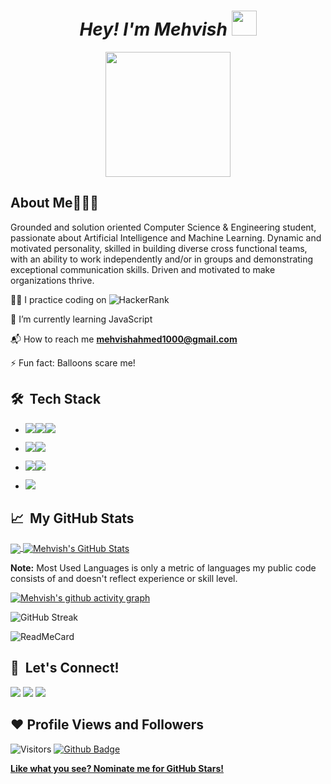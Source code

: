 <h1 align="center"><i>Hey! I'm Mehvish </i><img src="https://raw.githubusercontent.com/aemmadi/aemmadi/master/wave.gif" width="40px"></h1> 

<p align="center"> <img src="https://octodex.github.com/images/daftpunktocat-guy.gif" height="200px" width="200px"></p>

## About Me👩‍🎓👋

Grounded and solution oriented Computer Science & Engineering student, passionate about Artificial Intelligence and Machine Learning. Dynamic and motivated personality, skilled in building diverse cross functional teams, with an ability to work independently and/or in groups and demonstrating exceptional communication skills. Driven and motivated to make organizations thrive.

👩‍💻 I practice coding on ![HackerRank](https://img.shields.io/badge/-Hackerrank-2EC866?style=for-the-badge&logo=HackerRank&logoColor=white)

🌱 I’m currently learning JavaScript

📬 How to reach me **mehvishahmed1000@gmail.com**

⚡ Fun fact: Balloons scare me!

## 🛠 &nbsp;Tech Stack

- <img src="https://img.icons8.com/color/48/000000/c-programming.png"/><img src="https://img.icons8.com/color/48/000000/c-plus-plus-logo.png"/><img src="https://img.icons8.com/color/48/000000/python--v2.png"/>

- <img src="https://img.icons8.com/color/48/000000/html-5--v1.png"/><img src="https://img.icons8.com/color/48/000000/css3.png"/>

- <img src="https://img.icons8.com/color/48/000000/github-2.png"/><img src="https://img.icons8.com/color/50/000000/git.png"/>
  
- <img src="https://img.icons8.com/color/48/000000/visual-studio-code-2019.png"/>
  
## &#x1f4c8;&nbsp; My GitHub Stats

<a href="https://github.com/mehvishahmed/mehvishahmed">
  <img align="center" src="https://github-readme-stats.vercel.app/api/top-langs/?username=mehvishahmed&hide=java,html&title_color=ffffff&text_color=c9cacc&icon_color=2bbc8a&bg_color=1d1f21" />
</a>

<a href="https://github.com/mehvishahmed/mehvishahmed" align="right">
  <img align="center" src="https://github-readme-stats.vercel.app/api/?username=mehvishahmed&theme=prussian&show_icons=true&count_private=true" alt="Mehvish's GitHub Stats" />
</a>

<b>Note:</b> Most Used Languages is only a metric of languages my public code consists of and doesn't reflect experience or skill level.
  
  [![Mehvish's github activity graph](https://activity-graph.herokuapp.com/graph?username=mehvishahmed&theme=xcode)](https://git.io/mehvishahmed)
    
  ![GitHub Streak](http://github-readme-streak-stats.herokuapp.com?user=mehvishahmed&theme=prussian&hide_border=true)
  
  ![ReadMeCard](https://github-readme-stats.vercel.app/api/pin/?username=mehvishahmed&repo=mehvishahmed)
  
 ## 📱 &nbsp;Let's Connect!
  <a href="https://www.linkedin.com/in/mehvish-a-67bb87120"><img src="https://img.icons8.com/fluent/48/000000/linkedin.png"/></a>
  <a href="https://www.instagram.com/mehvish__ahmed/"><img src="https://img.icons8.com/fluent/48/000000/instagram-new.png"></a>
  <a href="https://twitter.com/mvsh_ahmd?s=09"><img src="https://img.icons8.com/fluent/48/000000/twitter.png"></a>
  
  
## ❤️ Profile Views and Followers
  ![Visitors](https://visitor-badge.laobi.icu/badge?page_id=mehvishahmed.mehvishahmed)
  <a href="https://github.com/mehvishahmed?tab=followers"><img src="https://img.shields.io/github/followers/mehvishahmed?label=Followers&style=social" alt="Github Badge"></a>
  
  [**Like what you see? Nominate me for GitHub Stars!**](https://stars.github.com/nominate/)
